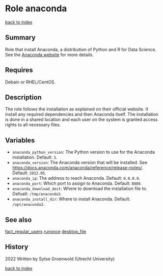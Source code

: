 # Role anaconda
[back to index](../index.md#Roles)

## Summary
Role that install Anaconda, a distribution of Python and R for Data Science. See the [Anaconda website](https://www.anaconda.com/) for more details.

## Requires
Debain or RHEL/CentOS.

## Description
The role follows the installation as explained on their official website. It install any required dependencies and then Anaconda itself. The installation is done in a shared location and each user on the system is granted access rights to all necessary files.

## Variables
* `anaconda_python_version`: The Python version to use for the Anaconda installation. Default: `3`.
* `anaconda_version`: The Anaconda version that will be installed. See https://docs.anaconda.com/anaconda/reference/release-notes/. Default: `2022.05`.
* `anaconda_ip`: The address to reach Anaconda. Default: `0.0.0.0`.
* `anaconda_port`: Which port to assign to Anaconda. Default: `8888`.
* `anaconda_download_dest`: Where to download the installation file to. Defualt: `/tmp/anaconda3`.
* `anaconda_install_dir`: Where to install Anaconda. Default: `/opt/anaconda3`.

## See also
[fact_regular_users](fact_regular_users.md)
[runonce](runonce.md)
[desktop_file](desktop_file.md)

## History
2022 Written by Sytse Groenwold (Utrecht University)

[back to index](../index.md#Roles)
